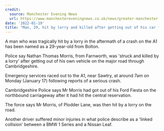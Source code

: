 ```yaml
---
credit:
  source: Manchester Evening News
  url: https://www.manchestereveningnews.co.uk/news/greater-manchester-news/man-29-hit-lorry-killed-22801627
date: '2022-01-19'
title: "Man, 29, hit by lorry and killed after getting out of his car following crash"
---
```

A man who was tragically hit by a lorry in the aftermath of a crash on the A1 has been named as a 29-year-old from Bolton.

Police say Nathan Thomas Morris, from Farnworth, was 'struck and killed by a lorry' after getting out of his own vehicle on the major road through Cambridgeshire.

Emergency services raced out to the A1, near Sawtry, at around 7am on Monday (January 17) following reports of a serious crash.

Cambridgeshire Police says Mr Morris had got out of his Ford Fiesta on the northbound carriageway after it had hit the central reservation.

The force says Mr Morris, of Plodder Lane, was then hit by a lorry on the road.

Another driver suffered minor injuries in what police describe as a 'linked collision' between a BMW 1 Series and a Nissan Leaf.
